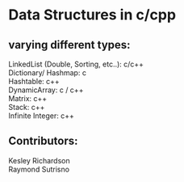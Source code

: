 # Data Structures in c/cpp
## varying different types:
LinkedList (Double, Sorting, etc..): c/c++ <br />
Dictionary/ Hashmap: c <br />
Hashtable: c++ <br />
DynamicArray: c / c++ <br />
Matrix: c++ <br />
Stack: c++ <br />
Infinite Integer: c++ <br />
 

## Contributors:
Kesley Richardson <br />
Raymond Sutrisno <br />

